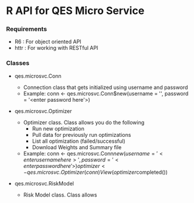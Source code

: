 # R API for QES Micro Service

### Requirements
- R6   : For object oriented API 
- httr : For working with RESTful API

### Classes 

- qes.microsvc.Conn
  - Connection class that gets initialized using username and password
  - Example:
     conn <- qes.microsvc.Conn$new(username = '<enter username here>', password = '<enter password here'>)

- qes.microsvc.Optimizer
  - Optimizer class. Class allows you do the following
    - Run  new optimization
    - Pull data for previously run optimizations
    - List all optimization (failed/successful)
    - Download Weights and Summary file
  - Example:
     conn <- qes.microsvc.Conn$new(username = '<enter username here>', password = '<enter password here'>)
     optimizer <- qes.microsvc.Optimizer(conn)
     View(optimizer$completed())
    

- qes.microsvc.RiskModel
  - Risk Model class. Class allows  

